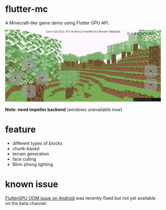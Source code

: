 # flutter-mc

A Minecraft-like game demo using Flutter GPU API.

![](./screenshots/main.jpg)

**Note: need impeller backend** (windows unavailable now)

# feature
- different types of blocks
- chunk-based
- terrain generation
- face culling
- Blinn phong lighting

# known issue

[FlutterGPU OOM issue on Android](https://github.com/flutter/flutter/issues/172068) was recently fixed but not yet available on the beta channel.
